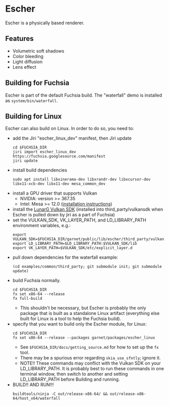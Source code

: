 # Escher

Escher is a physically based renderer.

## Features

 * Volumetric soft shadows
 * Color bleeding
 * Light diffusion
 * Lens effect

## Building for Fuchsia
Escher is part of the default Fuchsia build.  The "waterfall" demo is installed
as `system/bin/waterfall`.

## Building for Linux
Escher can also build on Linux.  In order to do so, you need to:
  * add the Jiri "escher_linux_dev" manifest, then Jiri update
    ```
    cd $FUCHSIA_DIR
    jiri import escher_linux_dev https://fuchsia.googlesource.com/manifest
    jiri update
    ```
  * install build dependencies
    ```
    sudo apt install libxinerama-dev libxrandr-dev libxcursor-dev libx11-xcb-dev libx11-dev mesa_common_dev
    ```
  * install a GPU driver that supports Vulkan
    * NVIDIA: version >= 367.35
    * Intel: Mesa >= 12.0 ([installation instructions](https://stackoverflow.com/questions/40783620/how-to-install-intel-graphics-drivers-with-vulkan-support-for-ubuntu-16-04-xen/40792607#40792607))
  * install the [LunarG Vulkan SDK](https://lunarg.com/vulkan-sdk/) (installed
    into third_party/vulkansdk when Escher is pulled down by jiri as a part of Fuchsia)
  * set the VULKAN_SDK, VK_LAYER_PATH, and LD_LIBRARY_PATH environment variables, e.g.:
    ```
    export VULKAN_SDK=$FUCHSIA_DIR/garnet/public/lib/escher/third_party/vulkansdk/x86_64
    export LD_LIBRARY_PATH=$LD_LIBRARY_PATH:$VULKAN_SDK/lib
    export VK_LAYER_PATH=$VULKAN_SDK/etc/explicit_layer.d
    ```
  * pull down dependencies for the waterfall example:
    ```
    (cd examples/common/third_party; git submodule init; git submodule update)
    ```
  * build Fuchsia normally.
    ```
    cd $FUCHSIA_DIR
    fx set x86-64 --release
    fx full-build
    ```
    * This shouldn't be necessary, but Escher is probably the only
    package that is built as a standalone Linux artifact (everything
    else built for Linux is a tool to help the Fuchsia build).
  * specify that you want to build only the Escher module, for Linux:
    ```
    cd $FUCHSIA_DIR
    fx set x86-64 --release --packages garnet/packages/escher_linux
    ```
    * See `$FUCHSIA_DIR/docs/getting_source.md` for how to set up the `fx` tool.
    * There may be a spurious error regarding `skia_use_sfntly`; ignore it.
    * NOTE!! These commands may conflict with the Vulkan SDK on your LD_LIBRARY_PATH.  It is probably best to run these commands in one terminal window, then switch to another and setting LD_LIBRARY_PATH before Building
    and running.
  * BUILD!! AND RUN!!!
    ```
    buildtools/ninja -C out/release-x86-64/ && out/release-x86-64/host_x64/waterfall
    ```
